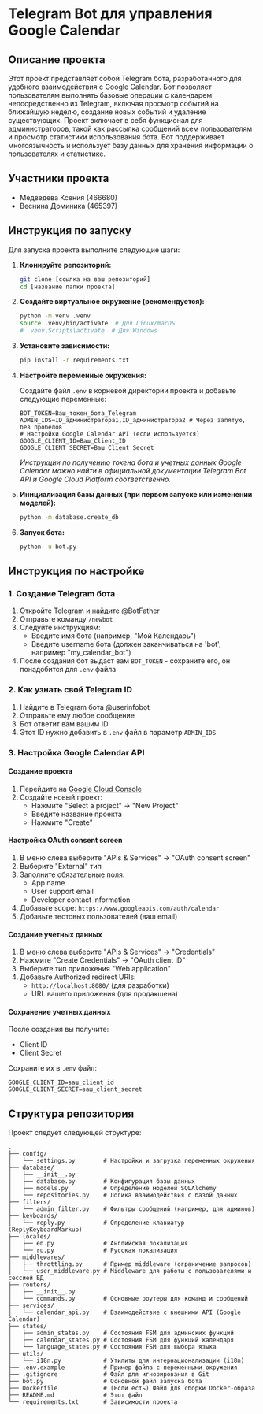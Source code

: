 # Telegram Bot для управления Google Calendar

## Описание проекта

Этот проект представляет собой Telegram бота, разработанного для удобного взаимодействия с Google Calendar. Бот позволяет пользователям выполнять базовые операции с календарем непосредственно из Telegram, включая просмотр событий на ближайшую неделю, создание новых событий и удаление существующих. Проект включает в себя функционал для администраторов, такой как рассылка сообщений всем пользователям и просмотр статистики использования бота. Бот поддерживает многоязычность и использует базу данных для хранения информации о пользователях и статистике.

## Участники проекта
- Медведева Ксения (466680)
- Веснина Доминика (465397)
  
## Инструкция по запуску

Для запуска проекта выполните следующие шаги:

1.  **Клонируйте репозиторий:**

    ```bash
    git clone [ссылка на ваш репозиторий]
    cd [название папки проекта]
    ```

2.  **Создайте виртуальное окружение (рекомендуется):**

    ```bash
    python -m venv .venv
    source .venv/bin/activate  # Для Linux/macOS
    # .venv\Scripts\activate  # Для Windows
    ```

3.  **Установите зависимости:**

    ```bash
    pip install -r requirements.txt
    ```

4.  **Настройте переменные окружения:**

    Создайте файл `.env` в корневой директории проекта и добавьте следующие переменные:

    ```env
    BOT_TOKEN=Ваш_токен_бота_Telegram
    ADMIN_IDS=ID_администратора1,ID_администратора2 # Через запятую, без пробелов
    # Настройки Google Calendar API (если используется)
    GOOGLE_CLIENT_ID=Ваш_Client_ID
    GOOGLE_CLIENT_SECRET=Ваш_Client_Secret
    ```

    *Инструкции по получению токена бота и учетных данных Google Calendar можно найти в официальной документации Telegram Bot API и Google Cloud Platform соответственно.*

5.  **Инициализация базы данных (при первом запуске или изменении моделей):**
    
    ```bash
    python -m database.create_db 
    ```
    

6.  **Запуск бота:**

    ```bash
    python -u bot.py
    ```

## Инструкция по настройке

### 1. Создание Telegram бота

1. Откройте Telegram и найдите @BotFather
2. Отправьте команду `/newbot`
3. Следуйте инструкциям:
   - Введите имя бота (например, "Мой Календарь")
   - Введите username бота (должен заканчиваться на 'bot', например "my_calendar_bot")
4. После создания бот выдаст вам `BOT_TOKEN` - сохраните его, он понадобится для `.env` файла

### 2. Как узнать свой Telegram ID

1. Найдите в Telegram бота @userinfobot
2. Отправьте ему любое сообщение
3. Бот ответит вам вашим ID
4. Этот ID нужно добавить в `.env` файл в параметр `ADMIN_IDS`

### 3. Настройка Google Calendar API

#### Создание проекта
1. Перейдите на [Google Cloud Console](https://console.cloud.google.com/)
2. Создайте новый проект:
   - Нажмите "Select a project" → "New Project"
   - Введите название проекта
   - Нажмите "Create"

#### Настройка OAuth consent screen
1. В меню слева выберите "APIs & Services" → "OAuth consent screen"
2. Выберите "External" тип
3. Заполните обязательные поля:
   - App name
   - User support email
   - Developer contact information
4. Добавьте scope: `https://www.googleapis.com/auth/calendar`
5. Добавьте тестовых пользователей (ваш email)

#### Создание учетных данных
1. В меню слева выберите "APIs & Services" → "Credentials"
2. Нажмите "Create Credentials" → "OAuth client ID"
3. Выберите тип приложения "Web application"
4. Добавьте Authorized redirect URIs:
   - `http://localhost:8080/` (для разработки)
   - URL вашего приложения (для продакшена)

#### Сохранение учетных данных
После создания вы получите:
- Client ID
- Client Secret

Сохраните их в `.env` файл:
```env
GOOGLE_CLIENT_ID=ваш_client_id
GOOGLE_CLIENT_SECRET=ваш_client_secret
```

## Структура репозитория

Проект следует следующей структуре:

```
.
├── config/
│   └── settings.py        # Настройки и загрузка переменных окружения
├── database/
│   ├── __init__.py
│   ├── database.py        # Конфигурация базы данных
│   ├── models.py          # Определение моделей SQLAlchemy
│   └── repositories.py    # Логика взаимодействия с базой данных
├── filters/
│   └── admin_filter.py    # Фильтры сообщений (например, для админов)
├── keyboards/
│   └── reply.py           # Определение клавиатур (ReplyKeyboardMarkup)
├── locales/
│   ├── en.py              # Английская локализация
│   └── ru.py              # Русская локализация
├── middlewares/
│   ├── throttling.py      # Пример middleware (ограничение запросов)
│   └── user_middleware.py # Middleware для работы с пользователями и сессией БД
├── routers/
│   ├── __init__.py
│   └── commands.py        # Основные роутеры для команд и сообщений
├── services/
│   └── calendar_api.py    # Взаимодействие с внешними API (Google Calendar)
├── states/
│   ├── admin_states.py    # Состояния FSM для админских функций
│   ├── calendar_states.py # Состояния FSM для функций календаря
│   └── language_states.py # Состояния FSM для выбора языка
├── utils/
│   └── i18n.py            # Утилиты для интернационализации (i18n)
├── .env.example           # Пример файла с переменными окружения
├── .gitignore             # Файл для игнорирования в Git
├── bot.py                 # Основной файл запуска бота
├── Dockerfile             # (Если есть) Файл для сборки Docker-образа
├── README.md              # Этот файл
└── requirements.txt       # Зависимости проекта
```
